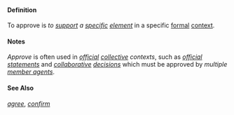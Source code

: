 #### Definition

To approve is *to [support](https://github.com/gcassel/Modular-Organization-Terminology/blob/master/terms/support.md) a [specific](https://github.com/gcassel/Modular-Organization-Terminology/blob/master/terms/specific.md) [element](https://github.com/gcassel/Modular-Organization-Terminology/blob/master/terms/element.md)* in a specific [formal](https://github.com/gcassel/Modular-Organization-Terminology/blob/master/terms/form.md) [context](https://github.com/gcassel/Modular-Organization-Terminology/blob/master/terms/context.md).

#### Notes 

*Approve* is often used in *[official](https://github.com/gcassel/Modular-Organization-Terminology/blob/master/terms/official.md) [collective](https://github.com/gcassel/Modular-Organization-Terminology/blob/master/terms/collective.md) contexts*, such as *[official](https://github.com/gcassel/Modular-Organization-Terminology/blob/master/terms/official.md) [statements](https://github.com/gcassel/Modular-Organization-Terminology/blob/master/terms/state.md)* and *[collaborative](https://github.com/gcassel/Modular-Organization-Terminology/blob/master/terms/collaborate.md) [decisions](https://github.com/gcassel/Modular-Organization-Terminology/blob/master/terms/decide.md)* which must be approved by *multiple [member agents](https://github.com/gcassel/Modular-Organization-Terminology/blob/master/terms/member-agent.md)*.

#### See Also

*[agree](https://github.com/gcassel/Modular-Organization-Terminology/blob/master/terms/agree.md)*, *[confirm](https://github.com/gcassel/Modular-Organization-Terminology/blob/master/terms/confirm.md)*
